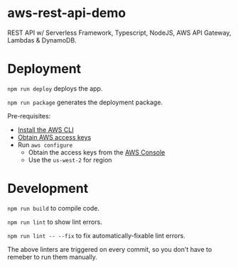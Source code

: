 # aws-rest-api-demo
REST API w/ Serverless Framework, Typescript, NodeJS, AWS API Gateway, Lambdas &amp; DynamoDB.

# Deployment 

`npm run deploy` deploys the app.

`npm run package` generates the deployment package.

Pre-requisites:
- [Install the AWS CLI](http://docs.aws.amazon.com/cli/latest/userguide/installing.html)
- [Obtain AWS access keys](https://console.aws.amazon.com/iam/home?region=us-east-2#/security_credentials)
- Run `aws configure`
  - Obtain the access keys from the [AWS Console](https://console.aws.amazon.com/iam/home?region=us-east-2#/security_credentials)
  - Use the `us-west-2` for region


# Development

`npm run build` to compile code. 

`npm run lint` to show lint errors.

`npm run lint -- --fix` to fix automatically-fixable lint errors.

The above linters are triggered on every commit, so you don't have to remeber to run them manually.
